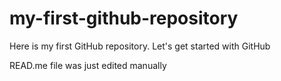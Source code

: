 # my-first-github-repository
Here is my first GitHub repository. Let's get started with GitHub

READ.me file was just edited manually
